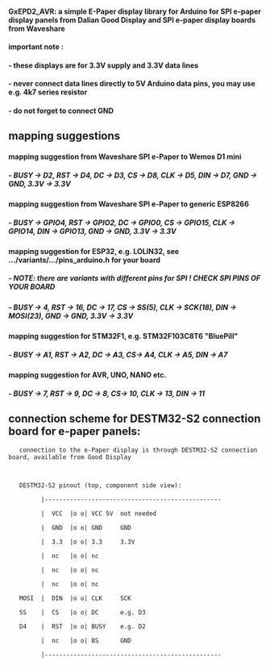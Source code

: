 #### GxEPD2_AVR: a simple E-Paper display library for Arduino for SPI e-paper display panels from Dalian Good Display and SPI e-paper display boards from Waveshare
 
#### important note :
#### - these displays are for 3.3V supply and 3.3V data lines
#### - never connect data lines directly to 5V Arduino data pins, you may use e.g. 4k7 series resistor
#### - do not forget to connect GND

## mapping suggestions

#### mapping suggestion from Waveshare SPI e-Paper to Wemos D1 mini
##### - BUSY -> D2, RST -> D4, DC -> D3, CS -> D8, CLK -> D5, DIN -> D7, GND -> GND, 3.3V -> 3.3V

#### mapping suggestion from Waveshare SPI e-Paper to generic ESP8266
##### - BUSY -> GPIO4, RST -> GPIO2, DC -> GPIO0, CS -> GPIO15, CLK -> GPIO14, DIN -> GPIO13, GND -> GND, 3.3V -> 3.3V

#### mapping suggestion for ESP32, e.g. LOLIN32, see .../variants/.../pins_arduino.h for your board
##### - NOTE: there are variants with different pins for SPI ! CHECK SPI PINS OF YOUR BOARD
##### - BUSY -> 4, RST -> 16, DC -> 17, CS -> SS(5), CLK -> SCK(18), DIN -> MOSI(23), GND -> GND, 3.3V -> 3.3V

#### mapping suggestion for STM32F1, e.g. STM32F103C8T6 "BluePill"
##### - BUSY -> A1, RST -> A2, DC -> A3, CS-> A4, CLK -> A5, DIN -> A7

#### mapping suggestion for AVR, UNO, NANO etc.
##### - BUSY -> 7, RST -> 9, DC -> 8, CS-> 10, CLK -> 13, DIN -> 11

## connection scheme for DESTM32-S2 connection board for e-paper panels:

```
   connection to the e-Paper display is through DESTM32-S2 connection board, available from Good Display



   DESTM32-S2 pinout (top, component side view):

         |-------------------------------------------------

         |  VCC  |o o| VCC 5V  not needed

         |  GND  |o o| GND     GND

         |  3.3  |o o| 3.3     3.3V

         |  nc   |o o| nc

         |  nc   |o o| nc

         |  nc   |o o| nc

   MOSI  |  DIN  |o o| CLK     SCK

   SS    |  CS   |o o| DC      e.g. D3

   D4    |  RST  |o o| BUSY    e.g. D2

         |  nc   |o o| BS      GND

         |-------------------------------------------------

```
